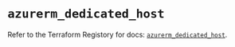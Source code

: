 # `azurerm_dedicated_host`

Refer to the Terraform Registory for docs: [`azurerm_dedicated_host`](https://www.terraform.io/docs/providers/azurerm/r/dedicated_host).

